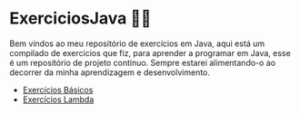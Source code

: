 # ExerciciosJava :woman_student:
Bem vindos ao meu repositório de exercícios em Java, aqui está um compilado de exercícios que fiz, para aprender a programar em Java, esse é um repositório de projeto contínuo. Sempre estarei alimentando-o ao decorrer da minha aprendizagem e desenvolvimento.

* [Exercícios Básicos](https://github.com/mojisilva/Exercicios/tree/main/src/src/ExerciciosBasicos)
* [Exercícios Lambda](https://github.com/mojisilva/ExerciciosJava/tree/main/src/src/ExerciciosLambda)

